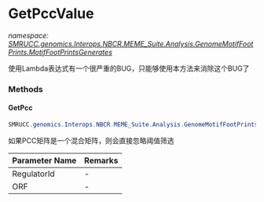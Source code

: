 ﻿# GetPccValue
_namespace: [SMRUCC.genomics.Interops.NBCR.MEME_Suite.Analysis.GenomeMotifFootPrints.MotifFootPrintsGenerates](./index.md)_

使用Lambda表达式有一个很严重的BUG，只能够使用本方法来消除这个BUG了



### Methods

#### GetPcc
```csharp
SMRUCC.genomics.Interops.NBCR.MEME_Suite.Analysis.GenomeMotifFootPrints.MotifFootPrintsGenerates.GetPccValue.GetPcc(System.String,System.String)
```
如果PCC矩阵是一个混合矩阵，则会直接忽略阈值筛选

|Parameter Name|Remarks|
|--------------|-------|
|RegulatorId|-|
|ORF|-|



